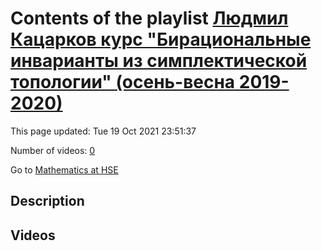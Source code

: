 # Contents of the playlist [Людмил Кацарков курс "Бирациональные инварианты из симплектической топологии" (осень-весна 2019-2020)](https://www.youtube.com/playlist?list=PLq3E5oubNNoBw5K-IdnDwovzOGy_g9PZE)

This page updated: Tue 19 Oct 2021 23:51:37

Number of videos: [0](#videos)

Go to [Mathematics at HSE](../README.md)

## Description



## Videos

